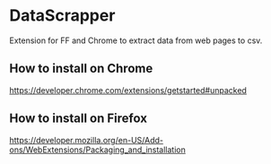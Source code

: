 # DataScrapper
Extension for FF and Chrome to extract data from web pages to csv.

## How to install on Chrome
https://developer.chrome.com/extensions/getstarted#unpacked

## How to install on Firefox
https://developer.mozilla.org/en-US/Add-ons/WebExtensions/Packaging_and_installation
